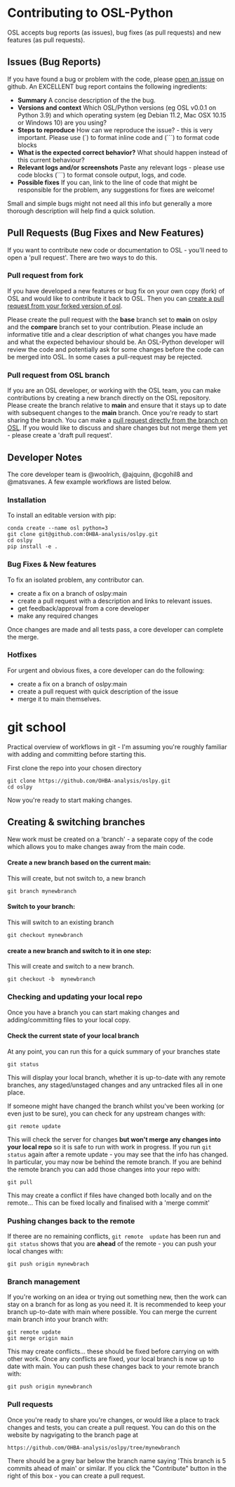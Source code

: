 Contributing to OSL-Python
==========================

OSL accepts bug reports (as issues), bug fixes (as pull requests) and new features (as pull requests).


## Issues (Bug Reports)
If you have found a bug or problem with the code, please [open an issue](https://github.com/OHBA-analysis/oslpy/issues/new) on github. An EXCELLENT bug report contains the following ingredients:

* **Summary** A concise description of the the bug.
* **Versions and context** Which OSL/Python versions (eg OSL v0.0.1 on Python 3.9) and which operating system (eg Debian 11.2, Mac OSX 10.15 or Windows 10) are you using?
* **Steps to reproduce** How can we reproduce the issue? - this is very important. Please use (`) to format inline code and (```) to format code blocks
* **What is the expected correct behavior?** What should happen instead of this current behaviour?
* **Relevant logs and/or screenshots** Paste any relevant logs - please use code blocks (```) to format console output, logs, and code.
* **Possible fixes** If you can, link to the line of code that might be responsible for the problem, any suggestions for fixes are welcome!

Small and simple bugs might not need all this info but generally a more thorough description will help find a quick solution.

## Pull Requests (Bug Fixes and New Features)

If you want to contribute new code or documentation to OSL - you'll need to open a 'pull request'. There are two ways to do this.

### Pull request from fork

If you have developed a new features or bug fix on your own copy (fork) of OSL and would like to contribute it back to OSL. Then you can [create a pull request from your forked version of osl](https://docs.github.com/en/pull-requests/collaborating-with-pull-requests/proposing-changes-to-your-work-with-pull-requests/creating-a-pull-request-from-a-fork).

Please create the pull request with the **base** branch set to **main** on oslpy and the **compare** branch set to your contribution. Please include an informative title and a clear description of what changes you have made and what the expected behaviour should be. An OSL-Python developer will review the code and potentially ask for some changes before the code can be merged into OSL. In some cases a pull-request may be rejected.

### Pull request from OSL branch

If you are an OSL developer, or working with the OSL team, you can make contributions by creating a new branch directly on the OSL repository. Please create the branch relative to **main** and ensure that it stays up to date with subsequent changes to the **main** branch. Once you're ready to start sharing the branch. You can make a [pull request directly from the branch on OSL](https://docs.github.com/en/pull-requests/collaborating-with-pull-requests/proposing-changes-to-your-work-with-pull-requests/creating-a-pull-request). If you would like to discuss and share changes but not merge them yet - please create a 'draft pull request'.

## Developer Notes

The core developer team is @woolrich, @ajquinn, @cgohil8 and @matsvanes. A few example workflows are listed below.

### Installation

To install an editable version with pip:
```
conda create --name osl python=3
git clone git@github.com:OHBA-analysis/oslpy.git
cd oslpy
pip install -e .
```

### Bug Fixes & New features

To fix an isolated problem, any contributor can.

* create a fix on a branch of oslpy:main
* create a pull request with a description and links to relevant issues.
* get feedback/approval from a core developer
* make any required changes

Once changes are made and all tests pass, a core developer can complete the merge.

### Hotfixes

For urgent and obvious fixes, a core developer can do the following:

* create a fix on a branch of oslpy:main
* create a pull request with quick description of the issue
* merge it to main themselves.

# git school

Practical overview of workflows in git - I'm assuming you're roughly familiar with adding and committing before starting this.

First clone the repo into your chosen directory

```
git clone https://github.com/OHBA-analysis/oslpy.git
cd oslpy
```

Now you're ready to start making changes.

## Creating & switching branches

New work must be created on a 'branch' - a separate copy of the code which allows you to make changes away from the main code.

#### Create a new branch based on the current main:
This will create, but not switch to, a new branch
```
git branch mynewbranch
```
#### Switch to your branch:
This will switch to an existing branch
```
git checkout mynewbranch
```
####  create a new branch and switch to it in one step:
This will create and switch to a new branch.
```
git checkout -b  mynewbranch
```

### Checking and updating your local repo

Once you have a branch you can start making changes and adding/committing files to your local copy.

#### Check the current state of your local branch
At any point, you can run this for a quick summary of your branches state
```
git status
```
This will display your local branch, whether it is up-to-date with any remote branches, any staged/unstaged changes and any untracked files all in one place.

If someone might have changed the branch whilst you've been working (or even just to be sure), you can check for any upstream changes with:
```
git remote update
```

This will check the server for changes **but won't merge any changes into your local repo** so it is safe to run with work in progress. If you run `git status` again after a remote update - you may see that the info has changed. In particular, you may now be behind the remote branch. If you are behind the remote branch you can add those changes into your repo with:
```
git pull
```
This may create a conflict if files have changed both locally and on the remote... This can be fixed locally and finalised with a 'merge commit'

### Pushing changes back to the remote

If theree are no remaining conflicts, `git remote  update` has been run and `git status` shows that you are **ahead** of the remote - you can push your local changes  with:

```
git push origin mynewbrach
```


### Branch management

If you're working on an idea or trying out something new, then the work can stay on a branch for as long as you need it. It is recommended to keep your branch up-to-date with main where possible. You can merge the current main branch into your branch with:
```
git remote update
git merge origin main
```

This may create conflicts... these should be fixed before carrying on with other work. Once any conflicts are fixed,  your local branch is now up to date with main. You can push these changes back to your remote branch with:

```
git push origin mynewbranch
```

### Pull requests

Once you're ready to share you're changes, or would like a place to track changes and tests, you  can create a pull request. You can do this on the website by nagvigating to the branch page at

```
https://github.com/OHBA-analysis/oslpy/tree/mynewbranch
```
There should be a grey bar below the branch name saying 'This branch is 5 commits ahead of main' or similar. If you click the "Contribute" button in the right of this box - you can create a pull request.
